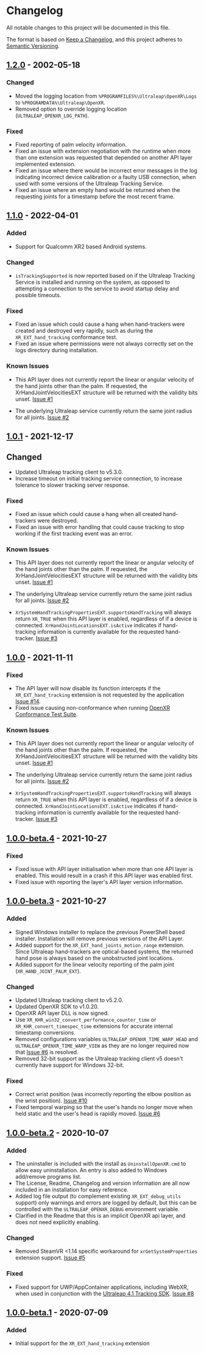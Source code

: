 # Changelog

All notable changes to this project will be documented in this file.

The format is based on [Keep a Changelog](https://keepachangelog.com/en/1.0.0/), and this project adheres
to [Semantic Versioning](https://semver.org/spec/v2.0.0.html).

## [1.2.0] - 2002-05-18

### Changed

- Moved the logging location from `%PROGRAMFILES%\Ultraleap\OpenXR\Logs` to `%PROGRAMDATA%\Ultraleap\OpenXR`.
- Removed option to override logging location (`ULTRALEAP_OPENXR_LOG_PATH`).

### Fixed

- Fixed reporting of palm velocity information.
- Fixed an issue with extension negotiation with the runtime when more than one extension was requested that depended
  on another API layer implemented extension.
- Fixed an issue where there would be incorrect error messages in the log indicating incorrect device calibration or a 
  faulty USB connection, when used with some versions of the Ultraleap Tracking Service.
- Fixed an issue where an empty hand would be returned when the requesting joints for a timestamp before the most
  recent frame.

## [1.1.0] - 2022-04-01

### Added

- Support for Qualcomm XR2 based Android systems.

### Changed

- `isTrackingSupported` is now reported based on if the Ultraleap Tracking Service is installed and running on the
  system, as opposed to attempting a connection to the service to avoid startup delay and possible timeouts.

### Fixed

- Fixed an issue which could cause a hang when hand-trackers were created and destroyed very rapidly, such as
  during the `XR_EXT_hand_tracking` conformance test.
- Fixed an issue where permissions were not always correctly set on the logs directory during installation.

### Known Issues

- This API layer does not currently report the linear or angular velocity of the hand joints other than the palm. If
  requested, the XrHandJointVelocitiesEXT structure will be returned with the validity bits unset.
  [Issue #1](https://github.com/ultraleap/OpenXRHandTracking/issues/1)

- The underlying Ultraleap service currently return the same joint radius for all joints.
  [Issue #2](https://github.com/ultraleap/OpenXRHandTracking/issues/2)


## [1.0.1] - 2021-12-17

## Changed

- Updated Ultraleap tracking client to v5.3.0.
- Increase timeout on initial tracking service connection, to increase tolerance to slower tracking server response.

### Fixed

- Fixed an issue which could cause a hang when all created hand-trackers were destroyed.
- Fixed an issue with error handling that could cause tracking to stop working if the first tracking event was an error.

### Known Issues

- This API layer does not currently report the linear or angular velocity of the hand joints other than the palm. If
  requested, the XrHandJointVelocitiesEXT structure will be returned with the validity bits unset.
  [Issue #1](https://github.com/ultraleap/OpenXRHandTracking/issues/1)

- The underlying Ultraleap service currently return the same joint radius for all joints.
  [Issue #2](https://github.com/ultraleap/OpenXRHandTracking/issues/2)

- `XrSystemHandTrackingPropertiesEXT.supportsHandTracking` will always return `XR_TRUE` when this API layer is enabled,
  regardless of if a device is connected. `XrHandJointLocationsEXT.isActive` indicates if hand-tracking information is
  currently available for the requested hand-tracker.
  [Issue #3](https://github.com/ultraleap/OpenXRHandTracking/issues/3)


## [1.0.0] - 2021-11-11

### Fixed

- The API layer will now disable its function intercepts if the `XR_EXT_hand_tracking` extension is not requested by the application [Issue #14](https://github.com/ultraleap/OpenXRHandTracking/issues/14).
- Fixed issue causing non-conformance when running [OpenXR Conformance Test Suite](https://github.com/KhronosGroup/OpenXR-CTS).

### Known Issues

- This API layer does not currently report the linear or angular velocity of the hand joints other than the palm. If
  requested, the XrHandJointVelocitiesEXT structure will be returned with the validity bits unset.
  [Issue #1](https://github.com/ultraleap/OpenXRHandTracking/issues/1)

- The underlying Ultraleap service currently return the same joint radius for all joints.
  [Issue #2](https://github.com/ultraleap/OpenXRHandTracking/issues/2)

- `XrSystemHandTrackingPropertiesEXT.supportsHandTracking` will always return `XR_TRUE` when this API layer is enabled,
  regardless of if a device is connected. `XrHandJointLocationsEXT.isActive` indicates if hand-tracking information is
  currently available for the requested hand-tracker.
  [Issue #3](https://github.com/ultraleap/OpenXRHandTracking/issues/3)


## [1.0.0-beta.4] - 2021-10-27

### Fixed

- Fixed issue with API layer initialisation when more than one API layer is enabled. This would result in a crash if
  this API layer was enabled first.
- Fixed issue with reporting the layer's API layer version information.


## [1.0.0-beta.3] - 2021-10-27

### Added

- Signed Windows installer to replace the previous PowerShell based installer. Installation will remove previous 
  versions of the API Layer.
- Added support for the `XR_EXT_hand_joints_motion_range` extension. Since Ultraleap hand-trackers are optical-based
  systems, the returned hand pose is always based on the unobstructed joint locations.
- Added support for the linear velocity reporting of the palm joint (`XR_HAND_JOINT_PALM_EXT`).

### Changed

- Updated Ultraleap tracking client to v5.2.0.
- Updated OpenXR SDK to v1.0.20.
- OpenXR API layer DLL is now signed.
- Use `XR_KHR_win32_convert_performance_counter_time` or `XR_KHR_convert_timespec_time` extensions for accurate internal
  timestamp conversions.
- Removed configurations variables `ULTRALEAP_OPENXR_TIME_WARP_HEAD` and `ULTRALEAP_OPENXR_TIME_WARP_VIEW` as they are
  no longer required now that [Issue #6](https://github.com/ultraleap/OpenXRHandTracking/issues/6) is resolved.
- Removed 32-bit support as the Ultraleap tracking client v5 doesn't currently have support for Windows 32-bit.

### Fixed

- Correct wrist position (was incorrectly reporting the elbow position as the wrist position).
  [Issue #10](https://github.com/ultraleap/OpenXRHandTracking/issues/10)
- Fixed temporal warping so that the user's hands no longer move when held static and the user's head is rapidly
  moved. [Issue #6](https://github.com/ultraleap/OpenXRHandTracking/issues/6)


## [1.0.0-beta.2] - 2020-10-07

### Added

- The uninstaller is included with the install as `UninstallOpenXR.cmd` to allow easy uninstallation. An entry is also
  added to Windows add/remove programs list.
- The License, Readme, Changelog and version information are all now included in an installation for easy reference.
- Added log file output (to complement existing `XR_EXT_debug_utils` support) only warnings and errors are logged by
  default, but this can be controlled with the `ULTRALEAP_OPENXR_DEBUG` environment variable.
- Clarified in the Readme that this is an implicit OpenXR api layer, and does not need explicitly enabling.

### Changed

- Removed SteamVR <1.14 specific workaround for `xrGetSystemProperties` extension support.
  [Issue #5](https://github.com/ultraleap/OpenXRHandTracking/issues/5)

### Fixed

- Fixed support for UWP/AppContainer applications, including WebXR, when used in conjunction with the
  [Ultraleap 4.1 Tracking SDK](https://developer-archive.leapmotion.com/downloads/external/v4-1-hand-tracking/windows?version=4.1.0).
  [Issue #8](https://github.com/ultraleap/OpenXRHandTracking/issues/8)


## [1.0.0-beta.1] - 2020-07-09

### Added

- Initial support for the `XR_EXT_hand_tracking` extension

[1.2.0]: https://github.com/ultraleap/OpenXRHandTracking/releases/tag/1.2.0
[1.1.0]: https://github.com/ultraleap/OpenXRHandTracking/releases/tag/1.1.0
[1.0.1]: https://github.com/ultraleap/OpenXRHandTracking/releases/tag/1.0.1
[1.0.0]: https://github.com/ultraleap/OpenXRHandTracking/releases/tag/1.0.0
[1.0.0-beta.4]: https://github.com/ultraleap/OpenXRHandTracking/releases/tag/1.0.0-beta.4
[1.0.0-beta.3]: https://github.com/ultraleap/OpenXRHandTracking/releases/tag/1.0.0-beta.3
[1.0.0-beta.2]: https://github.com/ultraleap/OpenXRHandTracking/releases/tag/1.0.0-beta2
[1.0.0-beta.1]: https://github.com/ultraleap/OpenXRHandTracking/releases/tag/1.0.0-beta
